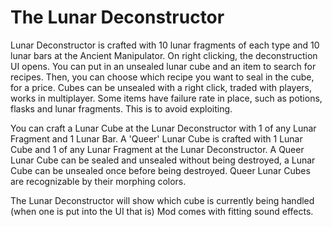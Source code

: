 # The Lunar Deconstructor
Lunar Deconstructor is crafted with 10 lunar fragments of each type and 10 lunar bars at the Ancient Manipulator.
On right clicking, the deconstruction UI opens. You can put in an unsealed lunar cube and an item to search for recipes.
Then, you can choose which recipe you want to seal in the cube, for a price.
Cubes can be unsealed with a right click, traded with players, works in multiplayer.
Some items have failure rate in place, such as potions, flasks and lunar fragments. This is to avoid exploiting.

You can craft a Lunar Cube at the Lunar Deconstructor with 1 of any Lunar Fragment and 1 Lunar Bar.
A 'Queer' Lunar Cube is crafted with 1 Lunar Cube and 1 of any Lunar Fragment at the Lunar Deconstructor.
A Queer Lunar Cube can be sealed and unsealed without being destroyed, a Lunar Cube can be unsealed once before being destroyed.
Queer Lunar Cubes are recognizable by their morphing colors.

The Lunar Deconstructor will show which cube is currently being handled (when one is put into the UI that is)
Mod comes with fitting sound effects.